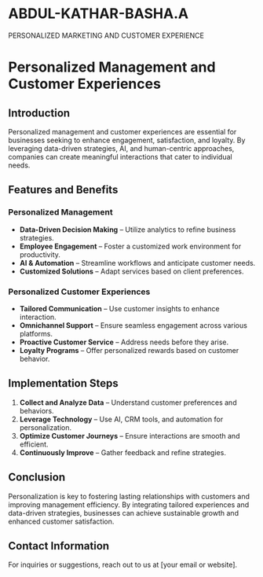 # ABDUL-KATHAR-BASHA.A
PERSONALIZED MARKETING AND CUSTOMER EXPERIENCE
# Personalized Management and Customer Experiences

## Introduction
Personalized management and customer experiences are essential for businesses seeking to enhance engagement, satisfaction, and loyalty. By leveraging data-driven strategies, AI, and human-centric approaches, companies can create meaningful interactions that cater to individual needs.

## Features and Benefits

### Personalized Management
- **Data-Driven Decision Making** – Utilize analytics to refine business strategies.
- **Employee Engagement** – Foster a customized work environment for productivity.
- **AI & Automation** – Streamline workflows and anticipate customer needs.
- **Customized Solutions** – Adapt services based on client preferences.

### Personalized Customer Experiences
- **Tailored Communication** – Use customer insights to enhance interaction.
- **Omnichannel Support** – Ensure seamless engagement across various platforms.
- **Proactive Customer Service** – Address needs before they arise.
- **Loyalty Programs** – Offer personalized rewards based on customer behavior.

## Implementation Steps
1. **Collect and Analyze Data** – Understand customer preferences and behaviors.
2. **Leverage Technology** – Use AI, CRM tools, and automation for personalization.
3. **Optimize Customer Journeys** – Ensure interactions are smooth and efficient.
4. **Continuously Improve** – Gather feedback and refine strategies.

## Conclusion
Personalization is key to fostering lasting relationships with customers and improving management efficiency. By integrating tailored experiences and data-driven strategies, businesses can achieve sustainable growth and enhanced customer satisfaction.

## Contact Information
For inquiries or suggestions, reach out to us at [your email or website].
